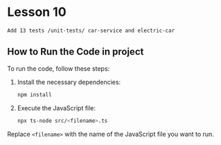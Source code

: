 # Lesson 10
    Add 13 tests /unit-tests/ car-service and electric-car
## How to Run the Code in project

To run the code, follow these steps:

1. Install the necessary dependencies:
    ```sh
    npm install
    ```

2. Execute the JavaScript file:
    ```sh
    npx ts-node src/<filename>.ts
    ```

Replace `<filename>` with the name of the JavaScript file you want to run.
